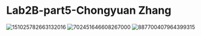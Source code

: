 # Lab2B-part5-Chongyuan Zhang
![151025782663132016](https://user-images.githubusercontent.com/114255407/200024828-40fcc5c3-50bc-4b43-b3b7-802b5024d2c6.jpg)
![702451646608267000](https://user-images.githubusercontent.com/114255407/200024838-5817b0ff-942f-4c32-a4b1-770e56b3af6c.jpg)
![887700407964399315](https://user-images.githubusercontent.com/114255407/200024939-8e1a4fb7-021f-4e0c-bde1-015c412c5d9f.jpg)
